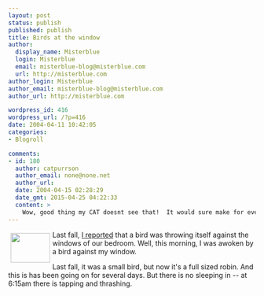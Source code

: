 ```yaml
---
layout: post
status: publish
published: publish
title: Birds at the window
author:
  display_name: Misterblue
  login: Misterblue
  email: misterblue-blog@misterblue.com
  url: http://misterblue.com
author_login: Misterblue
author_email: misterblue-blog@misterblue.com
author_url: http://misterblue.com

wordpress_id: 416
wordpress_url: /?p=416
date: 2004-04-11 10:42:05
categories:
- Blogroll

comments:
- id: 180
  author: catpurrson
  author_email: none@none.net
  author_url: 
  date: 2004-04-15 02:28:29
  date_gmt: 2015-04-25 04:22:33
  content: >
    Wow, good thing my CAT doesnt see that!  It would sure make for even more excitement at 6:15 *G* Bet ytou cant wait until it gets light out at 5 AM.....
---
```

<a href="http://pics.misterblue.com/onepic/20040400-Misc/w640/h480/IMG_4336.jpg"
      target="onepic">
    <img src="http://pics.misterblue.com/20040400-Misc/80/60/IMG_4336.jpg"
            style="float: left; margin: 5px" height="60" width="80" alt=""/>
</a><p>
Last fall, <a href="http://www.misterblue.com/mt/archives/20031012-slave_to_his_instincts.html">
I reported</a>
that a bird was throwing itself against the windows of our bedroom.
Well, this morning, I was awoken by a bird against my window.
</p>
<p>
Last fall, it was a small bird, but now it's a full sized robin.
And this is has been going on for several days.
But there is no sleeping in -- at 6:15am there is tapping and thrashing.
</p>
